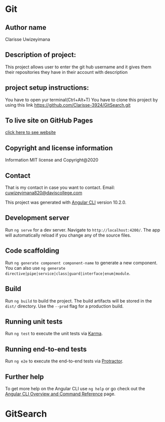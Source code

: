 # Git

## Author name 

Clarisse Uwizeyimana

## Description of project:

This project allows user to enter the git hub username and it gives them their repositories they have in their account with description
## project setup instructions:

You have to open yur terminal(Ctrl+Alt+T) You have to clone this project by using this link https://github.com/Clarisse-3924/GitSearch.git

## To live site on GitHub Pages

[click here to see website](https://clarisse-3924.github.io/GitSearch/.)


## Copyright and license information
Information MIT license and Copyright@2020

## Contact

That is my contact in case you want to contact. Email: cuwizeyimana820@daviscollege.com

This project was generated with [Angular CLI](https://github.com/angular/angular-cli) version 10.2.0.

## Development server

Run `ng serve` for a dev server. Navigate to `http://localhost:4200/`. The app will automatically reload if you change any of the source files.

## Code scaffolding

Run `ng generate component component-name` to generate a new component. You can also use `ng generate directive|pipe|service|class|guard|interface|enum|module`.

## Build

Run `ng build` to build the project. The build artifacts will be stored in the `dist/` directory. Use the `--prod` flag for a production build.

## Running unit tests

Run `ng test` to execute the unit tests via [Karma](https://karma-runner.github.io).

## Running end-to-end tests

Run `ng e2e` to execute the end-to-end tests via [Protractor](http://www.protractortest.org/).

## Further help

To get more help on the Angular CLI use `ng help` or go check out the [Angular CLI Overview and Command Reference](https://angular.io/cli) page.
# GitSearch

